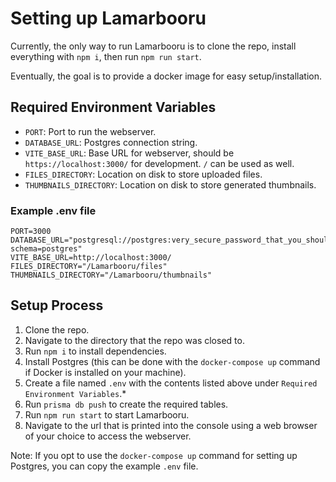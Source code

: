 # Setting up Lamarbooru

Currently, the only way to run Lamarbooru is to clone the repo, install everything with `npm i`, then run `npm run start`.

Eventually, the goal is to provide a docker image for easy setup/installation.

## Required Environment Variables

* `PORT`: Port to run the webserver.
* `DATABASE_URL`: Postgres connection string.
* `VITE_BASE_URL`: Base URL for webserver, should be `https://localhost:3000/` for development. `/` can be used as well.
* `FILES_DIRECTORY`: Location on disk to store uploaded files. 
* `THUMBNAILS_DIRECTORY`: Location on disk to store generated thumbnails.


### Example .env file

```
PORT=3000
DATABASE_URL="postgresql://postgres:very_secure_password_that_you_should_probably_change@localhost:5432/postgres?schema=postgres"
VITE_BASE_URL=http://localhost:3000/
FILES_DIRECTORY="/Lamarbooru/files"
THUMBNAILS_DIRECTORY="/Lamarbooru/thumbnails"
```

## Setup Process

1. Clone the repo.
2. Navigate to the directory that the repo was closed to.
3. Run `npm i` to install dependencies.
4. Install Postgres (this can be done with the `docker-compose up` command if Docker is installed on your machine).
5. Create a file named `.env` with the contents listed above under `Required Environment Variables`.*
6. Run `prisma db push` to create the required tables.
7. Run `npm run start` to start Lamarbooru.
8. Navigate to the url that is printed into the console using a web browser of your choice to access the webserver.

Note: If you opt to use the `docker-compose up` command for setting up Postgres, you can copy the example `.env` file.
